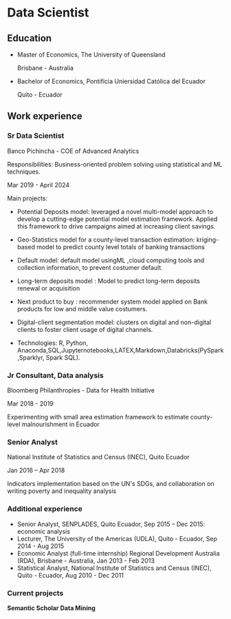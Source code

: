 # Data Scientist

## Education
- Master of Economics, The University of Queensland
  
  Brisbane - Australia
  
- Bachelor of Economics, Pontificia Uniersidad Católica del Ecuador
  
  Quito - Ecuador

## Work experience

### Sr Data Scientist

  Banco Pichincha - COE of Advanced Analytics
  
  Responsibilities: Business-oriented problem solving using statistical and ML techniques.
  
  Mar 2019 - April 2024
  
 Main projects:
  
  - Potential Deposits model: leveraged a novel multi-model approach to develop a cutting-edge potential model estimation framework. Applied this framework to drive campaigns aimed at increasing client savings.
  
  - Geo-Statistics model for a county-level transaction estimation: kriging-based model to predict county level totals of banking transactions
  
  - Default model: default model usingML ,cloud computing tools and collection information, to prevent costumer default.
  
  - Long-term deposits model : Model to predict long-term deposits renewal or acquisition
  
  - Next product to buy : recommender system model applied on Bank products for low and middle value costumers.
  
  - Digital-client segmentation model: clusters on digital and non-digital clients to foster client usage of digital channels.
  
  - Technologies: R, Python, Anaconda,SQL,Jupyternotebooks,LATEX,Markdown,Databricks(PySpark,Sparklyr, Spark SQL).
  

### Jr Consultant, Data analysis
Bloomberg Philanthropies - Data for Health Initiative

Mar 2018 - 2019

Experimenting with small area estimation framework to estimate county-level malnourishment in Ecuador

### Senior Analyst
National Institute of Statistics and Census (INEC), Quito Ecuador

Jan 2016  – Apr 2018

Indicators implementation based on the UN's SDGs, and collaboration on writing poverty and inequality analysis

### Additional experience

- Senior Analyst, SENPLADES, Quito Ecuador, Sep 2015 – Dec 2015: economic analysis
- Lecturer, The University of the Americas (UDLA), Quito - Ecuador, Sep 2014 - Aug 2015
- Economic Analyst (full-time internship) Regional Development Australia (RDA), Brisbane - Australia, Jan 2013 - Feb 2013
- Statistical Analyst, National Institute of Statistics and Census (INEC), Quito - Ecuador, Aug 2010 - Dec 2011

### Current projects

**Semantic Scholar Data Mining**




  

  

